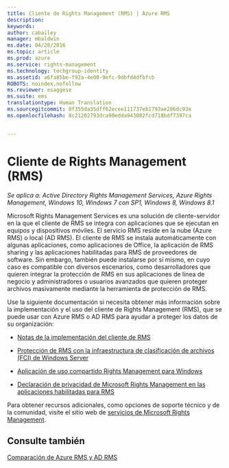 ```yaml
---
title: Cliente de Rights Management (RMS) | Azure RMS
description: 
keywords: 
author: cabailey
manager: mbaldwin
ms.date: 04/28/2016
ms.topic: article
ms.prod: azure
ms.service: rights-management
ms.technology: techgroup-identity
ms.assetid: a6fa85be-f92a-4e00-9efc-9dbfd4dfbfcb
ROBOTS: noindex,nofollow
ms.reviewer: esaggese
ms.suite: ems
translationtype: Human Translation
ms.sourcegitcommit: 0f355da35dff62ecee111737eb1793ae286dc93e
ms.openlocfilehash: 8c21202793dca90edda943082fcd718bdf7397ca


---
```


# Cliente de Rights Management (RMS)

*Se aplica a: Active Directory Rights Management Services, Azure Rights Management, Windows 10, Windows 7 con SP1, Windows 8, Windows 8.1*

Microsoft Rights Management Services es una solución de cliente-servidor en la que el cliente de RMS se integra con aplicaciones que se ejecutan en equipos y dispositivos móviles. El servicio RMS reside en la nube (Azure RMS) o local (AD RMS). El cliente de RMS se instala automáticamente con algunas aplicaciones, como aplicaciones de Office, la aplicación de RMS sharing y las aplicaciones habilitadas para RMS de proveedores de software. Sin embargo, también puede instalarse por sí mismo, en cuyo caso es compatible con diversos escenarios, como desarrolladores que quieren integrar la protección de RMS en sus aplicaciones de línea de negocio y administradores o usuarios avanzados que quieren proteger archivos masivamente mediante la herramienta de protección de RMS.

Use la siguiente documentación si necesita obtener más información sobre la implementación y el uso del cliente de Rights Management (RMS), que se puede usar con Azure RMS o AD RMS para ayudar a proteger los datos de su organización:

- [Notas de la implementación del cliente de RMS](client-deployment-notes.md)

- [Protección de RMS con la infraestructura de clasificación de archivos (FCI) de Windows Server](configure-fci.md)

- [Aplicación de uso compartido Rights Management para Windows](sharing-app-windows.md)

- [Declaración de privacidad de Microsoft Rights Management en las aplicaciones habilitadas para RMS](privacy-statement-rms-enlightened-applications.md)


Para obtener recursos adicionales, como opciones de soporte técnico y de la comunidad, visite el sitio web de [servicios de Microsoft Rights Management](https://www.microsoft.com/rms).

## Consulte también
[Comparación de Azure RMS y AD RMS](../understand-explore/compare-azure-rms-ad-rms.md)



<!--HONumber=Jun16_HO4-->


